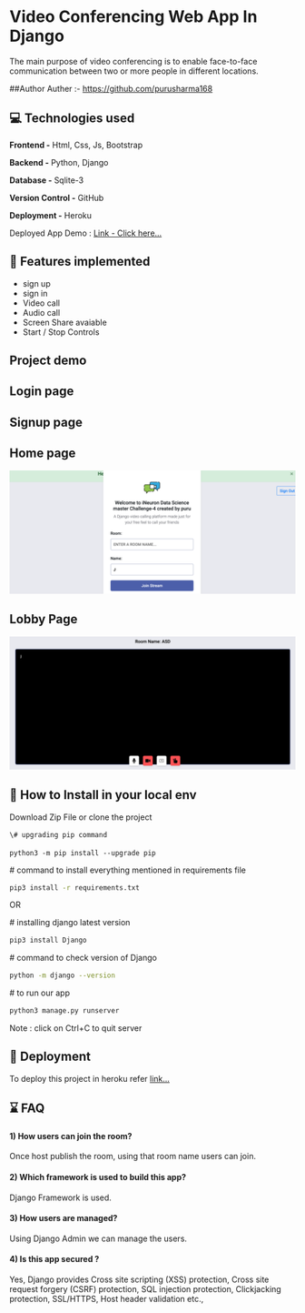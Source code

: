 
# Video Conferencing Web App In Django

The main purpose of video conferencing is to enable face-to-face communication between two or more people in different locations.







##Author
Auther :- https://github.com/purusharma168


## 💻 Technologies used 

**Frontend -** Html, Css, Js, Bootstrap

**Backend -** Python, Django

**Database -** Sqlite-3

**Version Control -** GitHub

**Deployment -** Heroku


Deployed App Demo : [Link - Click here...]()

## 📎 Features implemented 
- sign up
- sign in
- Video call
- Audio call
- Screen Share avaiable 
- Start / Stop Controls

##  Project demo
## Login page

## Signup page


## Home page
![image](https://github.com/purusharma168/Video_Chat_App_IneChallenge_4/blob/master/app.png)

## Lobby Page
![image](https://github.com/purusharma168/Video_Chat_App_IneChallenge_4/blob/master/lobby.png)




## 📌 How to Install in your local env

Download Zip File or clone the project 


```
\# upgrading pip command

python3 -m pip install --upgrade pip

```
\# command to install everything mentioned in requirements file
```bash  
pip3 install -r requirements.txt
```
OR

\# installing django latest version
```bash  
pip3 install Django
```
\# command to check version of Django
```bash 
python -m django --version
```

\# to run our app
```bash 
python3 manage.py runserver
```

Note : click on Ctrl+C to quit server

 

 
 
 






## 💾 Deployment

To deploy this project in heroku refer [link...](https://studygyaan.com/django/django-everywhere-host-your-django-app-for-free-on-heroku)



## ⌛ FAQ

#### 1) How users can join the room?

Once host publish the room, using that room name users can join.

#### 2) Which framework is used to build this app?

Django Framework is used.

#### 3) How users are managed?
Using Django Admin we can manage the users.

#### 4) Is this app secured ?
Yes, Django provides Cross site scripting (XSS) protection, Cross site request forgery (CSRF) protection, SQL injection protection, Clickjacking protection, SSL/HTTPS, Host header validation etc.,

